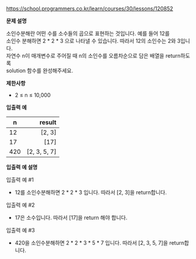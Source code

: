 https://school.programmers.co.kr/learn/courses/30/lessons/120852

**문제 설명**

소인수분해란 어떤 수를 소수들의 곱으로 표현하는 것입니다. 예를 들어 12를 <br> 
소인수 분해하면 2 * 2 * 3 으로 나타낼 수 있습니다. 따라서 12의 소인수는 2와 3입니다. <br> 
자연수 n이 매개변수로 주어질 때 n의 소인수를 오름차순으로 담은 배열을 return하도록 <br> 
solution 함수를 완성해주세요.

**제한사항**

- 2 ≤ n ≤ 10,000

**입출력 예**

| n   |       	result |
|-----|--------------:|
| 12  |       	[2, 3] |
| 17  |         	[17] |
| 420 | 	[2, 3, 5, 7] |

**입출력 예 설명**

입출력 예 #1

- 12를 소인수분해하면 2 * 2 * 3 입니다. 따라서 [2, 3]을 return합니다.

입출력 예 #2

- 17은 소수입니다. 따라서 [17]을 return 해야 합니다.

입출력 예 #3

- 420을 소인수분해하면 2 * 2 * 3 * 5 * 7 입니다. 따라서 [2, 3, 5, 7]을 return합니다.